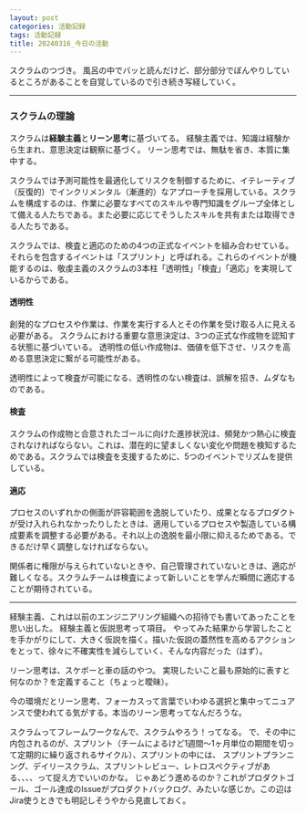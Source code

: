 ```yaml
---
layout: post
categories: 活動記録
tags: 活動記録
title: 20240316_今日の活動
---
```


スクラムのつづき。
風呂の中でバッと読んだけど、部分部分でぼんやりしているところがあることを自覚しているので引き続き写経していく。

----

### スクラムの理論

スクラムは**経験主義**と**リーン思考**に基づいてる。
経験主義では、知識は経験から生まれ、意思決定は観察に基づく。
リーン思考では、無駄を省き、本質に集中する。

スクラムでは予測可能性を最適化してリスクを制御するために、イテレーティブ（反復的）でインクリメンタル（漸進的）なアプローチを採用している。スクラムを構成するのは、作業に必要なすべてのスキルや専門知識をグループ全体として備える人たちである。また必要に応じてそうしたスキルを共有または取得できる人たちである。

スクラムでは、検査と適応のための4つの正式なイベントを組み合わせている。それらを包含するイベントは「スプリント」と呼ばれる。これらのイベントが機能するのは、敬虔主義のスクラムの3本柱「透明性」「検査」「適応」を実現しているからである。


#### 透明性

創発的なプロセスや作業は、作業を実行する人とその作業を受け取る人に見える必要がある。
スクラムにおける重要な意思決定は、3つの正式な作成物を認知する状態に基づいている。
透明性の低い作成物は、価値を低下させ、リスクを高める意思決定に繋がる可能性がある。

透明性によって検査が可能になる、透明性のない検査は、誤解を招き、ムダなものである。


#### 検査

スクラムの作成物と合意されたゴールに向けた進捗状況は、頻発かつ熱心に検査されなければならない。これは、潜在的に望ましくない変化や問題を検知するためである。スクラムでは検査を支援するために、5つのイベントでリズムを提供している。

#### 適応

プロセスのいずれかの側面が許容範囲を逸脱していたり、成果となるプロダクトが受け入れられなかったりしたときは、適用しているプロセスや製造している構成要素を調整する必要がある。それ以上の逸脱を最小限に抑えるためである。できるだけ早く調整しなければならない。

関係者に権限が与えられていないときや、自己管理されていないときは、適応が難しくなる。スクラムチームは検査によって新しいことを学んだ瞬間に適応することが期待されている。

----

経験主義、これは以前のエンジニアリング組織への招待でも書いてあったことを思い出した。
経験主義と仮説思考って項目。
やってみた結果から学習したことを手かがりにして、大きく仮説を描く。描いた仮説の蓋然性を高めるアクションをとって、徐々に不確実性を減らしていく、そんな内容だった（はず）。

リーン思考は、スケボーと車の話のやつ。
実現したいこと最も原始的に表すと何なのか？を定義すること（ちょっと曖昧）。

今の環境だとリーン思考、フォーカスって言葉でいわゆる選択と集中ってニュアンスで使われてる気がする。本当のリーン思考ってなんだろうな。

スクラムってフレームワークなんで、スクラムやろう！ってなる。
で、その中に内包されるのが、スプリント（チームによるけど1週間〜1ヶ月単位の期間を切って定期的に繰り返されるサイクル）、スプリントの中には、
スプリントプランニング、デイリースクラム、スプリントレビュー、レトロスペクティブがある、、、、って捉え方でいいのかな。
じゃあどう進めるのか？これがプロダクトゴール、ゴール達成のIssueがプロダクトバックログ、みたいな感じか。この辺はJira使うときでも明記しそうやから見直しておく。
